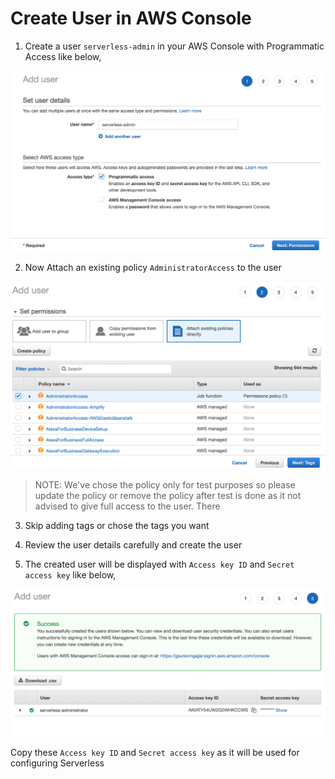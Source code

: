 # Create User in AWS Console

1. Create a user `serverless-admin` in your AWS Console with Programmatic Access like below,

![Add User](public/adduser.png)

2. Now Attach an existing policy `AdministratorAccess` to the user

![Add Permission](public/addpermission.png)

> NOTE: We've chose the policy only for test purposes so please update the policy or remove the policy after test is done as it not advised to give full access to the user. There

3. Skip adding tags or chose the tags you want

4. Review the user details carefully and create the user

5. The created user will be displayed with `Access key ID` and `Secret access key` like below,

![User](public/user.png)

Copy these `Access key ID` and `Secret access key` as it will be used for configuring Serverless
